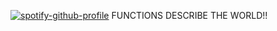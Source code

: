 [![spotify-github-profile](https://spotify-github-profile.vercel.app/api/view?uid=7t0psy9kagwu7irf6i544sl9d&cover_image=true&theme=default&show_offline=false&background_color=121212&interchange=false&bar_color=448410&bar_color_cover=true)](https://spotify-github-profile.vercel.app/api/view?uid=7t0psy9kagwu7irf6i544sl9d&redirect=true)
FUNCTIONS DESCRIBE THE WORLD!!
